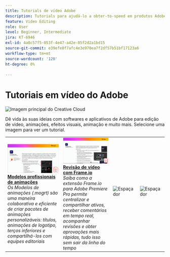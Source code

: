 ```yaml
---
title: Tutorials de vídeo Adobe
description: Tutorials para ajudá-lo a obter-to-speed em produtos Adobe DVA
feature: Video Editing
role: User
level: Beginner, Intermediate
jira: KT-6946
exl-id: 4a0c57f5-053f-4e47-a42e-05f2d2a1bd15
source-git-commit: e39efe0f7afc4e3e970ea7f2df57b51bf17123a6
workflow-type: tm+mt
source-wordcount: '120'
ht-degree: 0%

---
```


# Tutoriais em vídeo do Adobe

![Imagem principal do Creative Cloud](../assets/CCEbanner-DVA.png)

Dê vida às suas ideias com softwares e aplicativos de Adobe para edição de vídeo, animações, efeitos visuais, animação e muito mais. Selecione uma imagem para ver um tutorial.

<table>
<tr>
 <td>
   <a href="motion-graphics-templates.md">
      <img alt="Modelos profissionais de animações" src="assets/MORGTs.png" />
   </a>
    <div>
   <a href="motion-graphics-templates.md"><strong>Modelos profissionais de animações</strong></a>
    </div>
    <em>Os Modelos de animações (.mogrt) são uma maneira colaborativa e eficiente de criar pacotes de animações personalizáveis: títulos, animações de logotipo, terços inferiores e compartilhá-los com equipes editoriais</em>
    <br>
  </td>
  <td>
   <a href="video-review-frame-io.md">
      <img alt="Revisão de vídeo com Frame-io" src="assets/Videoreviewwithframe.png" />
   </a>
    <div>
   <a href="video-review-frame-io.md"><strong>Revisão de vídeo com Frame.io</strong></a>
    </div>
    <em>Saiba como a extensão Frame.io para Adobe Premiere Pro permite centralizar e compartilhar ativos, receber comentários em tempo real, acompanhar revisões e obter aprovações mais rápidas, tudo isso sem sair da linha do tempo</em>
    <br>
  </td>
  <td>
    <img alt="Espaçador" src="../assets/acrobat_PDF_whitespacer_96.png" />
    <div>
    <br>
  </td>
  <td>
    <img alt="Espaçador" src="../assets/acrobat_PDF_whitespacer_96.png" />
    <div>
    <br>
  </td>
</tr>
</table>
